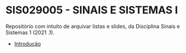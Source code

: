 # SIS029005 - SINAIS E SISTEMAS I

Repositório com intuito de arquivar listas e slides, da Disciplina Sinais e Sistemas 1 (2021 .1).

* [Introdução](parte01)